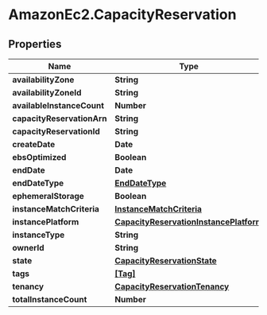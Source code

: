 # AmazonEc2.CapacityReservation

## Properties

Name | Type | Description | Notes
------------ | ------------- | ------------- | -------------
**availabilityZone** | **String** |  | [optional] 
**availabilityZoneId** | **String** |  | [optional] 
**availableInstanceCount** | **Number** |  | [optional] 
**capacityReservationArn** | **String** |  | [optional] 
**capacityReservationId** | **String** |  | [optional] 
**createDate** | **Date** |  | [optional] 
**ebsOptimized** | **Boolean** |  | [optional] 
**endDate** | **Date** |  | [optional] 
**endDateType** | [**EndDateType**](EndDateType.md) |  | [optional] 
**ephemeralStorage** | **Boolean** |  | [optional] 
**instanceMatchCriteria** | [**InstanceMatchCriteria**](InstanceMatchCriteria.md) |  | [optional] 
**instancePlatform** | [**CapacityReservationInstancePlatform**](CapacityReservationInstancePlatform.md) |  | [optional] 
**instanceType** | **String** |  | [optional] 
**ownerId** | **String** |  | [optional] 
**state** | [**CapacityReservationState**](CapacityReservationState.md) |  | [optional] 
**tags** | [**[Tag]**](Tag.md) |  | [optional] 
**tenancy** | [**CapacityReservationTenancy**](CapacityReservationTenancy.md) |  | [optional] 
**totalInstanceCount** | **Number** |  | [optional] 


